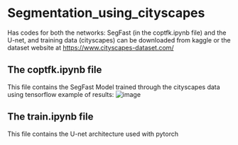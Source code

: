 # Segmentation_using_cityscapes

Has codes for both the networks: SegFast (in the coptfk.ipynb file) and the U-net, and training data (cityscapes) can be downloaded from kaggle or the dataset website at https://www.cityscapes-dataset.com/

## The coptfk.ipynb file
This file contains the SegFast Model trained through the cityscapes data using tensorflow
example of results:
![image](https://user-images.githubusercontent.com/79794208/215322345-dda0bd73-4908-4157-85ec-17d979884acc.png)


## The train.ipynb file
This file contains the U-net architecture used with pytorch
